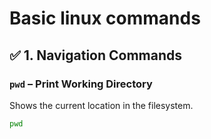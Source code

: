 # Basic linux commands


## ✅ 1. **Navigation Commands**

### `pwd` – Print Working Directory

Shows the current location in the filesystem.

```bash
pwd
```